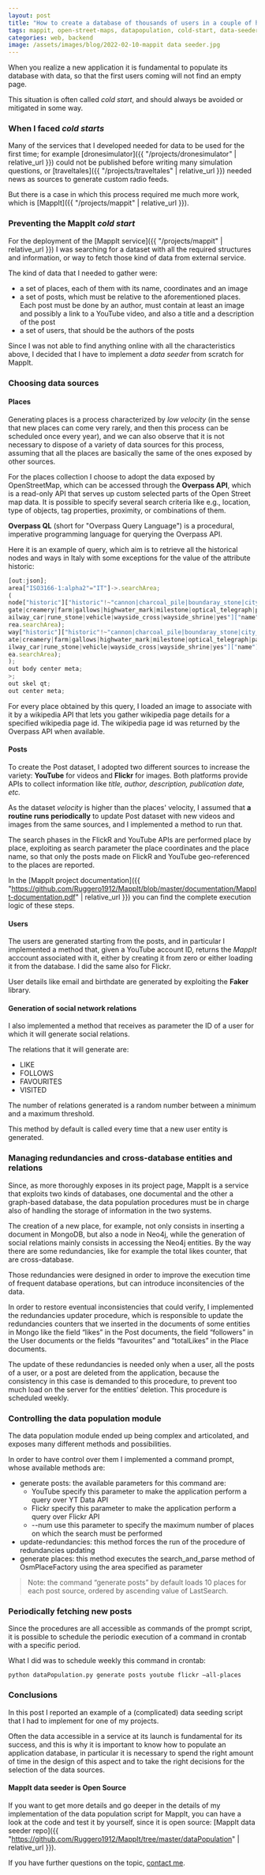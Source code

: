 ```yaml
---
layout: post
title: "How to create a database of thousands of users in a couple of hours"
tags: mappit, open-street-maps, datapopulation, cold-start, data-seeder, data-seeding
categories: web, backend
image: /assets/images/blog/2022-02-10-mappit data seeder.jpg
---
```


When you realize a new application it is fundamental to populate its database with data, so that the first users coming will not find an empty page.

This situation is often called *cold start*, and should always be avoided or mitigated in some way.

### When I faced *cold starts*

Many of the services that I developed needed for data to be used for the first time; for example [dronesimulator]({{ "/projects/dronesimulator" | relative_url }}) could not be published before writing many simulation questions, or [traveltales]({{ "/projects/traveltales" | relative_url }}) needed news as sources to generate custom radio feeds.

But there is a case in which this process required me much more work, which is [MappIt]({{ "/projects/mappit" | relative_url }}).

### Preventing the MappIt *cold start*

For the deployment of the [MappIt service]({{ "/projects/mappit" | relative_url }}) I was searching for a dataset with all the required structures and information, or way to fetch those kind of data from external service.

The kind of data that I needed to gather were:
- a set of places, each of them with its name, coordinates and an image
- a set of posts, which must be relative to the aforementioned places. Each post must be done by an author, must contain at least an image and possibly a link to a YouTube video, and also a title and a description of the post
- a set of users, that should be the authors of the posts

Since I was not able to find anything online with all the characteristics above, I decided that I have to implement a *data seeder* from scratch for MappIt.

### Choosing data sources

#### Places

Generating places is a process characterized by *low velocity* (in the sense that new places can come very rarely, and then this process can be scheduled once every year), and we can also observe that it is not necessary to dispose of a variety of data sources for this process, assuming that all the places are basically the same of the ones exposed by other sources.

For the places collection I choose to adopt the data exposed by OpenStreetMap, which can be accessed through the **Overpass API**, which is a read-only API that serves up custom selected parts of the Open Street map data. It is possible to specify several search criteria like e.g., location, type of objects, tag properties, proximity, or combinations of them.

**Overpass QL** (short for "Overpass Query Language") is a procedural, imperative programming language for querying the Overpass API.

Here it is an example of query, which aim is to retrieve all the historical nodes and ways in Italy with some exceptions for the value of the attribute historic:

```javascript
[out:json];
area["ISO3166-1:alpha2"="IT"]->.searchArea;
(
node["historic"]["historic"!~"cannon|charcoal_pile|boundaray_stone|city_
gate|creamery|farm|gallows|highwater_mark|milestone|optical_telegraph|pa|r
ailway_car|rune_stone|vehicle|wayside_cross|wayside_shrine|yes"]["name"](a
rea.searchArea);
way["historic"]["historic"!~"cannon|charcoal_pile|boundaray_stone|city_g
ate|creamery|farm|gallows|highwater_mark|milestone|optical_telegraph|pa|ra
ilway_car|rune_stone|vehicle|wayside_cross|wayside_shrine|yes"]["name"](ar
ea.searchArea);
);
out body center meta;
>;
out skel qt;
out center meta;
```

For every place obtained by this query, I loaded an image to associate with it by a wikipedia API that lets you gather wikipedia page details for a specified wikipedia page id. The wikipedia page id was returned by the Overpass API when available.

#### Posts

To create the Post dataset, I adopted two different sources to increase the variety: **YouTube** for videos and **Flickr** for images. Both platforms provide APIs to collect information like *title, author, description, publication date, etc.*

As the dataset *velocity* is higher than the places' velocity, I assumed that **a routine runs periodically** to update Post dataset with new videos and images from the same sources, and I implemented a method to run that.

The search phases in the FlickR and YouTube APIs are performed place by place, exploiting as search parameter the place coordinates and the place name, so that only the posts made on FlickR and YouTube geo-referenced to the places are reported.

In the [MappIt project documentation]({{ "https://github.com/Ruggero1912/MappIt/blob/master/documentation/MappIt-documentation.pdf" | relative_url }}) you can find the complete execution logic of these steps.


#### Users

The users are generated starting from the posts, and in particular I implemented a method that, given a YouTube account ID, returns the *MappIt* acccount associated with it, either by creating it from zero or either loading it from the database. I did the same also for Flickr.

User details like email and birthdate are generated by exploiting the **Faker** library.


#### Generation of social network relations

I also implemented a method that receives as parameter the ID of a user for which it will generate social relations.

The relations that it will generate are:
- LIKE
- FOLLOWS
- FAVOURITES
- VISITED

The number of relations generated is a random number between a minimum and a maximum threshold.

This method by default is called every time that a new user entity is generated.

### Managing redundancies and cross-database entities and relations

Since, as more thoroughly exposes in its project page, MappIt is a service that exploits two kinds of databases, one documental and the other a graph-based database, the data population procedures must be in charge also of handling the storage of information in the two systems.

The creation of a new place, for example, not only consists in inserting a document in MongoDB, but also a node in Neo4j, while the generation of social relations mainly consists in accessing the Neo4j entities. By the way there are some redundancies, like for example the total likes counter, that are cross-database.

Those redundancies were designed in order to improve the execution time of frequent database operations, but can introduce inconsitencies of the data.

In order to restore eventual inconsistencies that could verify, I implemented the redundancies updater procedure, which is
 responsible to update the redundancies counters that we inserted in the documents of some
entities in Mongo like the field “likes” in the Post documents, the field “followers” in the User documents or
the fields “favourites” and “totalLikes” in the Place documents.

<!-- The procedure to update these redundancies is to retrieve the number of relations of each kind for each
redundant attribute and for each node. Then, it is sufficient to set this value in the Mongo documents.
The field “totalLikes” of each place is instead calculated using an aggregation on the “likes” attribute of each
post for a given place. -->

The update of these redundancies is needed only when a user, all the posts of a user, or a post are deleted
from the application, because the consistency in this case is demanded to this procedure, to prevent too much
load on the server for the entities’ deletion.
This procedure is scheduled weekly.


### Controlling the data population module

The data population module ended up being complex and articolated, and exposes many different methods and possibilities.

In order to have control over them I implemented a command prompt, whose available methods are:

- generate posts: the available parameters for this command are:
    - YouTube specify this parameter to make the application perform a query over YT Data API
    - Flickr specify this parameter to make the application perform a query over Flickr API 
    - --num use this parameter to specify the maximum number of places on which the search must be performed
- update-redundancies: this method forces the run of the procedure of redundancies updating
- generate places: this method executes the search_and_parse method of OsmPlaceFactory using the area specified as parameter

>Note: the command “generate posts” by default loads 10 places for each post source, ordered by ascending value of LastSearch.

### Periodically fetching new posts

Since the procedures are all accessible as commands of the prompt script, it is possible to schedule the periodic execution of a command in crontab with a specific period.

What I did was to schedule weekly this command in crontab:

```
python dataPopulation.py generate posts youtube flickr –all-places
```

### Conclusions

In this post I reported an example of a (complicated) data seeding script that I had to implement for one of my projects.

Often the data accessible in a service at its launch is fundamental for its success, and this is why it is important to know how to populate an application database, in particular it is necessary to spend the right amount of time in the design of this aspect and to take the right decisions for the selection of the data sources.

#### MappIt data seeder is Open Source

If you want to get more details and go deeper in the details of my implementation of the data population script for MappIt, you can have a look at the code and test it by yourself, since it is open source: [MappIt data seeder repo]({{ "https://github.com/Ruggero1912/MappIt/tree/master/dataPopulation" | relative_url }}).

If you have further questions on the topic, [contact me]({{site.contact-email}}).